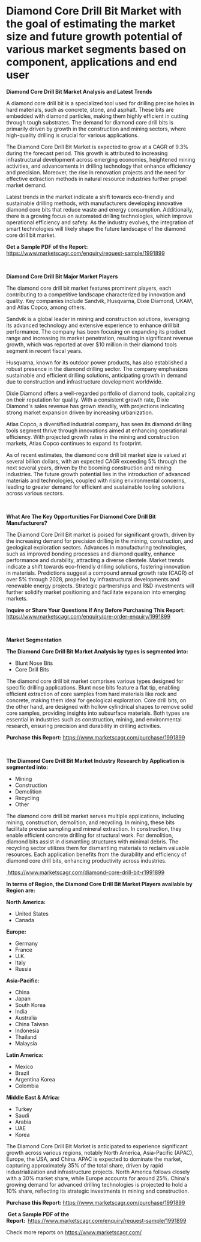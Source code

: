 <p><h1>Diamond Core Drill Bit Market with the goal of estimating the market size and future growth potential of various market segments based on component, applications and end user</h1></p><p><strong>Diamond Core Drill Bit Market Analysis and Latest Trends</strong></p>
<p><p>A diamond core drill bit is a specialized tool used for drilling precise holes in hard materials, such as concrete, stone, and asphalt. These bits are embedded with diamond particles, making them highly efficient in cutting through tough substrates. The demand for diamond core drill bits is primarily driven by growth in the construction and mining sectors, where high-quality drilling is crucial for various applications.</p><p>The Diamond Core Drill Bit Market is expected to grow at a CAGR of 9.3% during the forecast period. This growth is attributed to increasing infrastructural development across emerging economies, heightened mining activities, and advancements in drilling technology that enhance efficiency and precision. Moreover, the rise in renovation projects and the need for effective extraction methods in natural resource industries further propel market demand.</p><p>Latest trends in the market indicate a shift towards eco-friendly and sustainable drilling methods, with manufacturers developing innovative diamond core bits that reduce waste and energy consumption. Additionally, there is a growing focus on automated drilling technologies, which improve operational efficiency and safety. As the industry evolves, the integration of smart technologies will likely shape the future landscape of the diamond core drill bit market.</p></p>
<p><strong>Get a Sample PDF of the Report:&nbsp;</strong> <a href="https://www.marketscagr.com/enquiry/request-sample/1991899?utm_campaign=3189&utm_medium=2&utm_source=Github&utm_content=ia&utm_term=08042025&utm_id=diamond-core-drill-bit">https://www.marketscagr.com/enquiry/request-sample/1991899</a></p>
<p>&nbsp;</p>
<p><strong>Diamond Core Drill Bit Major Market Players</strong></p>
<p><p>The diamond core drill bit market features prominent players, each contributing to a competitive landscape characterized by innovation and quality. Key companies include Sandvik, Husqvarna, Dixie Diamond, UKAM, and Atlas Copco, among others.</p><p>Sandvik is a global leader in mining and construction solutions, leveraging its advanced technology and extensive experience to enhance drill bit performance. The company has been focusing on expanding its product range and increasing its market penetration, resulting in significant revenue growth, which was reported at over $10 million in their diamond tools segment in recent fiscal years.</p><p>Husqvarna, known for its outdoor power products, has also established a robust presence in the diamond drilling sector. The company emphasizes sustainable and efficient drilling solutions, anticipating growth in demand due to construction and infrastructure development worldwide.</p><p>Dixie Diamond offers a well-regarded portfolio of diamond tools, capitalizing on their reputation for quality. With a consistent growth rate, Dixie Diamond's sales revenue has grown steadily, with projections indicating strong market expansion driven by increasing urbanization.</p><p>Atlas Copco, a diversified industrial company, has seen its diamond drilling tools segment thrive through innovations aimed at enhancing operational efficiency. With projected growth rates in the mining and construction markets, Atlas Copco continues to expand its footprint.</p><p>As of recent estimates, the diamond core drill bit market size is valued at several billion dollars, with an expected CAGR exceeding 5% through the next several years, driven by the booming construction and mining industries. The future growth potential lies in the introduction of advanced materials and technologies, coupled with rising environmental concerns, leading to greater demand for efficient and sustainable tooling solutions across various sectors.</p></p>
<p>&nbsp;</p>
<p><strong>What Are The Key Opportunities For Diamond Core Drill Bit Manufacturers?</strong></p>
<p><p>The Diamond Core Drill Bit market is poised for significant growth, driven by the increasing demand for precision drilling in the mining, construction, and geological exploration sectors. Advances in manufacturing technologies, such as improved bonding processes and diamond quality, enhance performance and durability, attracting a diverse clientele. Market trends indicate a shift towards eco-friendly drilling solutions, fostering innovation in materials. Predictions suggest a compound annual growth rate (CAGR) of over 5% through 2028, propelled by infrastructural developments and renewable energy projects. Strategic partnerships and R&D investments will further solidify market positioning and facilitate expansion into emerging markets.</p></p>
<p><strong>Inquire or Share Your Questions If Any Before Purchasing This Report:</strong> <a href="https://www.marketscagr.com/enquiry/pre-order-enquiry/1991899?utm_campaign=3189&utm_medium=2&utm_source=Github&utm_content=ia&utm_term=08042025&utm_id=diamond-core-drill-bit">https://www.marketscagr.com/enquiry/pre-order-enquiry/1991899</a></p>
<p>&nbsp;</p>
<p><strong>Market Segmentation</strong></p>
<p><strong>The Diamond Core Drill Bit Market Analysis by types is segmented into:</strong></p>
<p><ul><li>Blunt Nose Bits</li><li>Core Drill Bits</li></ul></p>
<p><p>The diamond core drill bit market comprises various types designed for specific drilling applications. Blunt nose bits feature a flat tip, enabling efficient extraction of core samples from hard materials like rock and concrete, making them ideal for geological exploration. Core drill bits, on the other hand, are designed with hollow cylindrical shapes to remove solid core samples, providing insights into subsurface materials. Both types are essential in industries such as construction, mining, and environmental research, ensuring precision and durability in drilling activities.</p></p>
<p><strong>Purchase this Report:&nbsp;</strong><a href="https://www.marketscagr.com/purchase/1991899?utm_campaign=3189&utm_medium=2&utm_source=Github&utm_content=ia&utm_term=08042025&utm_id=diamond-core-drill-bit">https://www.marketscagr.com/purchase/1991899</a></p>
<p>&nbsp;</p>
<p><strong>The Diamond Core Drill Bit Market Industry Research by Application is segmented into:</strong></p>
<p><ul><li>Mining</li><li>Construction</li><li>Demolition</li><li>Recycling</li><li>Other</li></ul></p>
<p><p>The diamond core drill bit market serves multiple applications, including mining, construction, demolition, and recycling. In mining, these bits facilitate precise sampling and mineral extraction. In construction, they enable efficient concrete drilling for structural work. For demolition, diamond bits assist in dismantling structures with minimal debris. The recycling sector utilizes them for dismantling materials to reclaim valuable resources. Each application benefits from the durability and efficiency of diamond core drill bits, enhancing productivity across industries.</p></p>
<p><a href="https://www.marketscagr.com/diamond-core-drill-bit-r1991899?utm_campaign=3189&utm_medium=2&utm_source=Github&utm_content=ia&utm_term=08042025&utm_id=diamond-core-drill-bit">&nbsp;https://www.marketscagr.com/diamond-core-drill-bit-r1991899</a></p>
<p><strong>In terms of Region, the Diamond Core Drill Bit Market Players available by Region are:</strong></p>
<p>
    <p> <strong> North America: </strong>
        <ul>
            <li>United States</li>
            <li>Canada</li>
        </ul>
        </p> 
    <p> <strong> Europe: </strong>
        <ul>
            <li>Germany</li>
            <li>France</li>
            <li>U.K.</li>
            <li>Italy</li>
            <li>Russia</li>
        </ul>
        </p> 
    <p> <strong> Asia-Pacific: </strong>
        <ul>
            <li>China</li>
            <li>Japan</li>
            <li>South Korea</li>
            <li>India</li>
            <li>Australia</li>
            <li>China Taiwan</li>
            <li>Indonesia</li>
            <li>Thailand</li>
            <li>Malaysia</li>
        </ul>
        </p> 
    <p> <strong> Latin America: </strong>
        <ul>
            <li>Mexico</li>
            <li>Brazil</li>
            <li>Argentina Korea</li>
            <li>Colombia</li>
        </ul>
        </p> 
    <p> <strong> Middle East & Africa: </strong>
        <ul>
            <li>Turkey</li>
            <li>Saudi</li>
            <li>Arabia</li>
            <li>UAE</li>
            <li>Korea</li>
        </ul>
    </p>
    </p>
<p><p>The Diamond Core Drill Bit Market is anticipated to experience significant growth across various regions, notably North America, Asia-Pacific (APAC), Europe, the USA, and China. APAC is expected to dominate the market, capturing approximately 35% of the total share, driven by rapid industrialization and infrastructure projects. North America follows closely with a 30% market share, while Europe accounts for around 25%. China's growing demand for advanced drilling technologies is projected to hold a 10% share, reflecting its strategic investments in mining and construction.</p></p>
<p><strong>Purchase this Report: </strong><a href="https://www.marketscagr.com/purchase/1991899?utm_campaign=3189&utm_medium=2&utm_source=Github&utm_content=ia&utm_term=08042025&utm_id=diamond-core-drill-bit">https://www.marketscagr.com/purchase/1991899</a></p>
<p>&nbsp;<strong>Get a Sample PDF of the Report:&nbsp;&nbsp;</strong><a href="https://www.marketscagr.com/enquiry/request-sample/1991899?utm_campaign=3189&utm_medium=2&utm_source=Github&utm_content=ia&utm_term=08042025&utm_id=diamond-core-drill-bit">https://www.marketscagr.com/enquiry/request-sample/1991899</a></p>
<p><strong></strong></p>
<p>Check more reports on <a href="https://www.marketscagr.com/?utm_campaign=3189&utm_medium=2&utm_source=Github&utm_content=ia&utm_term=08042025&utm_id=diamond-core-drill-bit">https://www.marketscagr.com/</a></p>